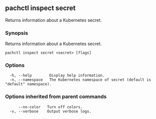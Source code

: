 ## pachctl inspect secret

Returns information about a Kubernetes secret.

### Synopsis

Returns information about a Kubernetes secret.

```
pachctl inspect secret <secret> [flags]
```

### Options

```
  -h, --help        Display help information.
  -n, --namespace   The Kubernetes namespace of secret (default is "default" namespace).
```

### Options inherited from parent commands

```
      --no-color   Turn off colors.
  -v, --verbose    Output verbose logs.
```
